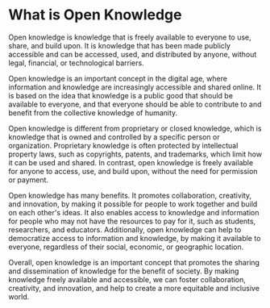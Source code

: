 # What is Open Knowledge

Open knowledge is knowledge that is freely available to everyone to use, share, and build upon. It is knowledge that has been made publicly accessible and can be accessed, used, and distributed by anyone, without legal, financial, or technological barriers.

Open knowledge is an important concept in the digital age, where information and knowledge are increasingly accessible and shared online. It is based on the idea that knowledge is a public good that should be available to everyone, and that everyone should be able to contribute to and benefit from the collective knowledge of humanity.

Open knowledge is different from proprietary or closed knowledge, which is knowledge that is owned and controlled by a specific person or organization. Proprietary knowledge is often protected by intellectual property laws, such as copyrights, patents, and trademarks, which limit how it can be used and shared. In contrast, open knowledge is freely available for anyone to access, use, and build upon, without the need for permission or payment.

Open knowledge has many benefits. It promotes collaboration, creativity, and innovation, by making it possible for people to work together and build on each other's ideas. It also enables access to knowledge and information for people who may not have the resources to pay for it, such as students, researchers, and educators. Additionally, open knowledge can help to democratize access to information and knowledge, by making it available to everyone, regardless of their social, economic, or geographic location.

Overall, open knowledge is an important concept that promotes the sharing and dissemination of knowledge for the benefit of society. By making knowledge freely available and accessible, we can foster collaboration, creativity, and innovation, and help to create a more equitable and inclusive world.